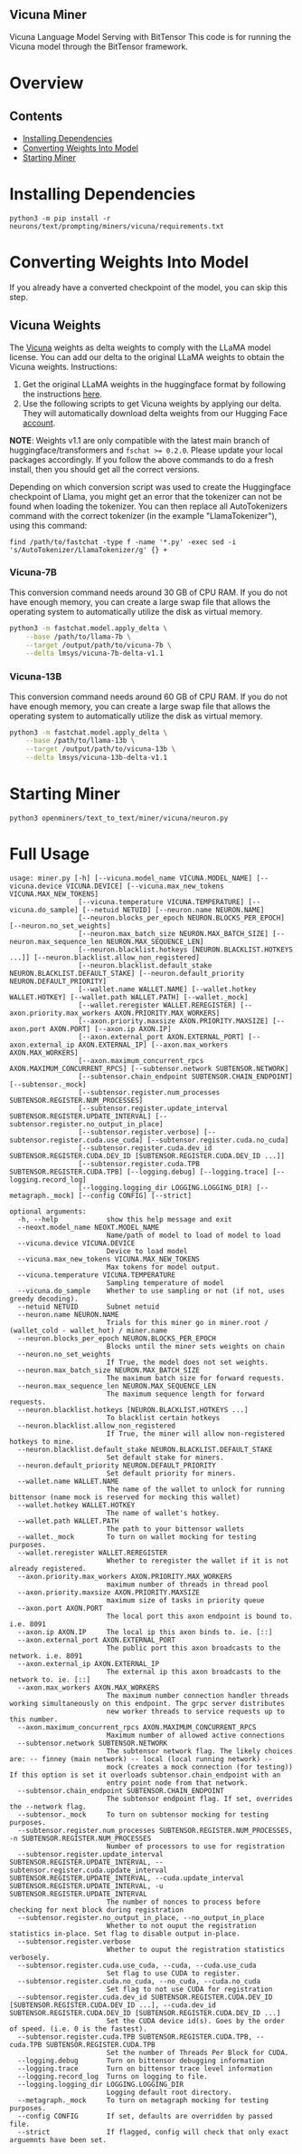 ## Vicuna Miner
Vicuna Language Model Serving with BitTensor
This code is for running the Vicuna model through the BitTensor framework.

# Overview

## Contents

- [Installing Dependencies](#installing-dependencies)
- [Converting Weights Into Model](#converting-weights-into-model)
- [Starting Miner](#starting-miner)


# Installing Dependencies

```
python3 -m pip install -r neurons/text/prompting/miners/vicuna/requirements.txt
```

# Converting Weights Into Model
If you already have a converted checkpoint of the model, you can skip this step.

## Vicuna Weights
The [Vicuna](https://vicuna.lmsys.org/) weights as delta weights to comply with the LLaMA model license.
You can add our delta to the original LLaMA weights to obtain the Vicuna weights. Instructions:

1. Get the original LLaMA weights in the huggingface format by following the instructions [here](https://huggingface.co/docs/transformers/main/model_doc/llama).
2. Use the following scripts to get Vicuna weights by applying our delta. They will automatically download delta weights from our Hugging Face [account](https://huggingface.co/lmsys).

**NOTE**:
Weights v1.1 are only compatible with the latest main branch of huggingface/transformers and ``fschat >= 0.2.0``.
Please update your local packages accordingly. If you follow the above commands to do a fresh install, then you should get all the correct versions.

Depending on which conversion script was used to create the Huggingface checkpoint of Llama, you might get an error that the tokenizer can not be found when loading the tokenizer. You can then replace all AutoTokenizers command with the correct tokenizer (in the example "LlamaTokenizer"), using this command:
```
find /path/to/fastchat -type f -name '*.py' -exec sed -i 's/AutoTokenizer/LlamaTokenizer/g' {} +
```

### Vicuna-7B
This conversion command needs around 30 GB of CPU RAM.
If you do not have enough memory, you can create a large swap file that allows the operating system to automatically utilize the disk as virtual memory.
```bash
python3 -m fastchat.model.apply_delta \
    --base /path/to/llama-7b \
    --target /output/path/to/vicuna-7b \
    --delta lmsys/vicuna-7b-delta-v1.1
```

### Vicuna-13B
This conversion command needs around 60 GB of CPU RAM.
If you do not have enough memory, you can create a large swap file that allows the operating system to automatically utilize the disk as virtual memory.
```bash
python3 -m fastchat.model.apply_delta \
    --base /path/to/llama-13b \
    --target /output/path/to/vicuna-13b \
    --delta lmsys/vicuna-13b-delta-v1.1
```


# Starting Miner
```
python3 openminers/text_to_text/miner/vicuna/neuron.py
```

# Full Usage
```
usage: miner.py [-h] [--vicuna.model_name VICUNA.MODEL_NAME] [--vicuna.device VICUNA.DEVICE] [--vicuna.max_new_tokens VICUNA.MAX_NEW_TOKENS]
                 [--vicuna.temperature VICUNA.TEMPERATURE] [--vicuna.do_sample] [--netuid NETUID] [--neuron.name NEURON.NAME]
                 [--neuron.blocks_per_epoch NEURON.BLOCKS_PER_EPOCH] [--neuron.no_set_weights]
                 [--neuron.max_batch_size NEURON.MAX_BATCH_SIZE] [--neuron.max_sequence_len NEURON.MAX_SEQUENCE_LEN]
                 [--neuron.blacklist.hotkeys [NEURON.BLACKLIST.HOTKEYS ...]] [--neuron.blacklist.allow_non_registered]
                 [--neuron.blacklist.default_stake NEURON.BLACKLIST.DEFAULT_STAKE] [--neuron.default_priority NEURON.DEFAULT_PRIORITY]
                 [--wallet.name WALLET.NAME] [--wallet.hotkey WALLET.HOTKEY] [--wallet.path WALLET.PATH] [--wallet._mock]
                 [--wallet.reregister WALLET.REREGISTER] [--axon.priority.max_workers AXON.PRIORITY.MAX_WORKERS]
                 [--axon.priority.maxsize AXON.PRIORITY.MAXSIZE] [--axon.port AXON.PORT] [--axon.ip AXON.IP]
                 [--axon.external_port AXON.EXTERNAL_PORT] [--axon.external_ip AXON.EXTERNAL_IP] [--axon.max_workers AXON.MAX_WORKERS]
                 [--axon.maximum_concurrent_rpcs AXON.MAXIMUM_CONCURRENT_RPCS] [--subtensor.network SUBTENSOR.NETWORK]
                 [--subtensor.chain_endpoint SUBTENSOR.CHAIN_ENDPOINT] [--subtensor._mock]
                 [--subtensor.register.num_processes SUBTENSOR.REGISTER.NUM_PROCESSES]
                 [--subtensor.register.update_interval SUBTENSOR.REGISTER.UPDATE_INTERVAL] [--subtensor.register.no_output_in_place]
                 [--subtensor.register.verbose] [--subtensor.register.cuda.use_cuda] [--subtensor.register.cuda.no_cuda]
                 [--subtensor.register.cuda.dev_id SUBTENSOR.REGISTER.CUDA.DEV_ID [SUBTENSOR.REGISTER.CUDA.DEV_ID ...]]
                 [--subtensor.register.cuda.TPB SUBTENSOR.REGISTER.CUDA.TPB] [--logging.debug] [--logging.trace] [--logging.record_log]
                 [--logging.logging_dir LOGGING.LOGGING_DIR] [--metagraph._mock] [--config CONFIG] [--strict]

optional arguments:
  -h, --help            show this help message and exit
  --neoxt.model_name NEOXT.MODEL_NAME
                        Name/path of model to load of model to load
  --vicuna.device VICUNA.DEVICE
                        Device to load model
  --vicuna.max_new_tokens VICUNA.MAX_NEW_TOKENS
                        Max tokens for model output.
  --vicuna.temperature VICUNA.TEMPERATURE
                        Sampling temperature of model
  --vicuna.do_sample    Whether to use sampling or not (if not, uses greedy decoding).
  --netuid NETUID       Subnet netuid
  --neuron.name NEURON.NAME
                        Trials for this miner go in miner.root / (wallet_cold - wallet_hot) / miner.name
  --neuron.blocks_per_epoch NEURON.BLOCKS_PER_EPOCH
                        Blocks until the miner sets weights on chain
  --neuron.no_set_weights
                        If True, the model does not set weights.
  --neuron.max_batch_size NEURON.MAX_BATCH_SIZE
                        The maximum batch size for forward requests.
  --neuron.max_sequence_len NEURON.MAX_SEQUENCE_LEN
                        The maximum sequence length for forward requests.
  --neuron.blacklist.hotkeys [NEURON.BLACKLIST.HOTKEYS ...]
                        To blacklist certain hotkeys
  --neuron.blacklist.allow_non_registered
                        If True, the miner will allow non-registered hotkeys to mine.
  --neuron.blacklist.default_stake NEURON.BLACKLIST.DEFAULT_STAKE
                        Set default stake for miners.
  --neuron.default_priority NEURON.DEFAULT_PRIORITY
                        Set default priority for miners.
  --wallet.name WALLET.NAME
                        The name of the wallet to unlock for running bittensor (name mock is reserved for mocking this wallet)
  --wallet.hotkey WALLET.HOTKEY
                        The name of wallet's hotkey.
  --wallet.path WALLET.PATH
                        The path to your bittensor wallets
  --wallet._mock        To turn on wallet mocking for testing purposes.
  --wallet.reregister WALLET.REREGISTER
                        Whether to reregister the wallet if it is not already registered.
  --axon.priority.max_workers AXON.PRIORITY.MAX_WORKERS
                        maximum number of threads in thread pool
  --axon.priority.maxsize AXON.PRIORITY.MAXSIZE
                        maximum size of tasks in priority queue
  --axon.port AXON.PORT
                        The local port this axon endpoint is bound to. i.e. 8091
  --axon.ip AXON.IP     The local ip this axon binds to. ie. [::]
  --axon.external_port AXON.EXTERNAL_PORT
                        The public port this axon broadcasts to the network. i.e. 8091
  --axon.external_ip AXON.EXTERNAL_IP
                        The external ip this axon broadcasts to the network to. ie. [::]
  --axon.max_workers AXON.MAX_WORKERS
                        The maximum number connection handler threads working simultaneously on this endpoint. The grpc server distributes
                        new worker threads to service requests up to this number.
  --axon.maximum_concurrent_rpcs AXON.MAXIMUM_CONCURRENT_RPCS
                        Maximum number of allowed active connections
  --subtensor.network SUBTENSOR.NETWORK
                        The subtensor network flag. The likely choices are: -- finney (main network) -- local (local running network) --
                        mock (creates a mock connection (for testing)) If this option is set it overloads subtensor.chain_endpoint with an
                        entry point node from that network.
  --subtensor.chain_endpoint SUBTENSOR.CHAIN_ENDPOINT
                        The subtensor endpoint flag. If set, overrides the --network flag.
  --subtensor._mock     To turn on subtensor mocking for testing purposes.
  --subtensor.register.num_processes SUBTENSOR.REGISTER.NUM_PROCESSES, -n SUBTENSOR.REGISTER.NUM_PROCESSES
                        Number of processors to use for registration
  --subtensor.register.update_interval SUBTENSOR.REGISTER.UPDATE_INTERVAL, --subtensor.register.cuda.update_interval SUBTENSOR.REGISTER.UPDATE_INTERVAL, --cuda.update_interval SUBTENSOR.REGISTER.UPDATE_INTERVAL, -u SUBTENSOR.REGISTER.UPDATE_INTERVAL
                        The number of nonces to process before checking for next block during registration
  --subtensor.register.no_output_in_place, --no_output_in_place
                        Whether to not ouput the registration statistics in-place. Set flag to disable output in-place.
  --subtensor.register.verbose
                        Whether to ouput the registration statistics verbosely.
  --subtensor.register.cuda.use_cuda, --cuda, --cuda.use_cuda
                        Set flag to use CUDA to register.
  --subtensor.register.cuda.no_cuda, --no_cuda, --cuda.no_cuda
                        Set flag to not use CUDA for registration
  --subtensor.register.cuda.dev_id SUBTENSOR.REGISTER.CUDA.DEV_ID [SUBTENSOR.REGISTER.CUDA.DEV_ID ...], --cuda.dev_id SUBTENSOR.REGISTER.CUDA.DEV_ID [SUBTENSOR.REGISTER.CUDA.DEV_ID ...]
                        Set the CUDA device id(s). Goes by the order of speed. (i.e. 0 is the fastest).
  --subtensor.register.cuda.TPB SUBTENSOR.REGISTER.CUDA.TPB, --cuda.TPB SUBTENSOR.REGISTER.CUDA.TPB
                        Set the number of Threads Per Block for CUDA.
  --logging.debug       Turn on bittensor debugging information
  --logging.trace       Turn on bittensor trace level information
  --logging.record_log  Turns on logging to file.
  --logging.logging_dir LOGGING.LOGGING_DIR
                        Logging default root directory.
  --metagraph._mock     To turn on metagraph mocking for testing purposes.
  --config CONFIG       If set, defaults are overridden by passed file.
  --strict              If flagged, config will check that only exact arguemnts have been set.
```